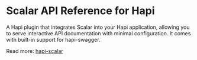 # Scalar API Reference for Hapi

A Hapi plugin that integrates Scalar into your Hapi application, allowing you to serve interactive API documentation with minimal configuration. It comes with built-in support for hapi-swagger.

Read more: [hapi-scalar](https://github.com/inyourtime/hapi-scalar)
